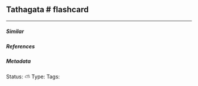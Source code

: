 ## Tathagata # flashcard 


___

##### Similar


##### References 


##### Metadata
Status: ⛅️
Type:
Tags: